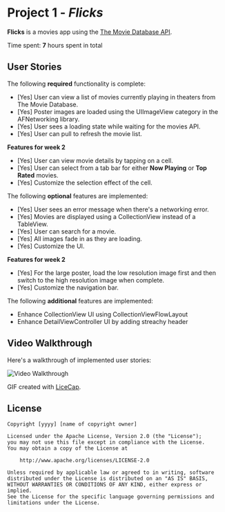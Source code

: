 # Project 1 - *Flicks*

**Flicks** is a movies app using the [The Movie Database API](http://docs.themoviedb.apiary.io/#).

Time spent: **7** hours spent in total

## User Stories

The following **required** functionality is complete:

- [Yes] User can view a list of movies currently playing in theaters from The Movie Database.
- [Yes] Poster images are loaded using the UIImageView category in the AFNetworking library.
- [Yes] User sees a loading state while waiting for the movies API.
- [Yes] User can pull to refresh the movie list.

**Features for week 2**
- [Yes] User can view movie details by tapping on a cell.
- [Yes] User can select from a tab bar for either **Now Playing** or **Top Rated** movies.
- [Yes] Customize the selection effect of the cell.

The following **optional** features are implemented:

- [Yes] User sees an error message when there's a networking error.
- [Yes] Movies are displayed using a CollectionView instead of a TableView.
- [Yes] User can search for a movie.
- [Yes] All images fade in as they are loading.
- [Yes] Customize the UI.

**Features for week 2**
- [Yes] For the large poster, load the low resolution image first and then switch to the high resolution image when complete.
- [Yes] Customize the navigation bar.

The following **additional** features are implemented:

- Enhance CollectionView UI using CollectionViewFlowLayout
- Enhance DetailViewController UI by adding streachy header


## Video Walkthrough 

Here's a walkthrough of implemented user stories:

<img src='https://github.com/kesongxie/CodePath-Week1-Flicks/blob/master/Flicks/Gif/Flicks%20Demo%20Assignment%202.gif' title='Video Walkthrough' width='' alt='Video Walkthrough' />


GIF created with [LiceCap](http://www.cockos.com/licecap/).

## License

    Copyright [yyyy] [name of copyright owner]

    Licensed under the Apache License, Version 2.0 (the "License");
    you may not use this file except in compliance with the License.
    You may obtain a copy of the License at

        http://www.apache.org/licenses/LICENSE-2.0

    Unless required by applicable law or agreed to in writing, software
    distributed under the License is distributed on an "AS IS" BASIS,
    WITHOUT WARRANTIES OR CONDITIONS OF ANY KIND, either express or implied.
    See the License for the specific language governing permissions and
    limitations under the License.
